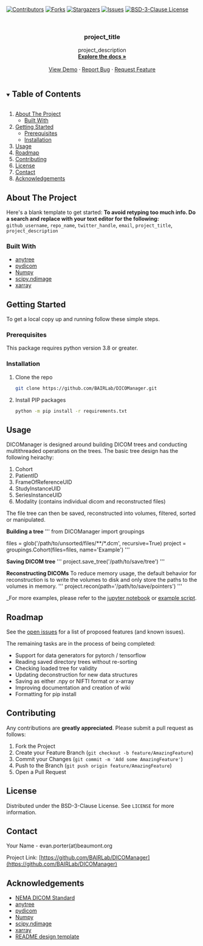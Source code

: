 <!--
*** Thanks for checking out the Best-README-Template. If you have a suggestion
*** that would make this better, please fork the repo and create a pull request
*** or simply open an issue with the tag "enhancement".
*** Thanks again! Now go create something AMAZING! :D
***
***
***
*** To avoid retyping too much info. Do a search and replace for the following:
*** github_username, repo_name, twitter_handle, email, project_title, project_description
-->



<!-- PROJECT SHIELDS -->
<!--
*** I'm using markdown "reference style" links for readability.
*** Reference links are enclosed in brackets [ ] instead of parentheses ( ).
*** See the bottom of this document for the declaration of the reference variables
*** for contributors-url, forks-url, etc. This is an optional, concise syntax you may use.
*** https://www.markdownguide.org/basic-syntax/#reference-style-links
-->
[![Contributors][contributors-shield]][contributors-url]
[![Forks][forks-shield]][forks-url]
[![Stargazers][stars-shield]][stars-url]
[![Issues][issues-shield]][issues-url]
[![BSD-3-Clause License][license-shield]][license-url]



<!-- PROJECT LOGO -->
<br />
<p align="center">
  <h3 align="center">project_title</h3>

  <p align="center">
    project_description
    <br />
    <a href="https://github.com/github_username/repo_name"><strong>Explore the docs »</strong></a>
    <br />
    <br />
    <a href="https://github.com/github_username/repo_name">View Demo</a>
    ·
    <a href="https://github.com/github_username/repo_name/issues">Report Bug</a>
    ·
    <a href="https://github.com/github_username/repo_name/issues">Request Feature</a>
  </p>
</p>



<!-- TABLE OF CONTENTS -->
<details open="open">
  <summary><h2 style="display: inline-block">Table of Contents</h2></summary>
  <ol>
    <li>
      <a href="#about-the-project">About The Project</a>
      <ul>
        <li><a href="#built-with">Built With</a></li>
      </ul>
    </li>
    <li>
      <a href="#getting-started">Getting Started</a>
      <ul>
        <li><a href="#prerequisites">Prerequisites</a></li>
        <li><a href="#installation">Installation</a></li>
      </ul>
    </li>
    <li><a href="#usage">Usage</a></li>
    <li><a href="#roadmap">Roadmap</a></li>
    <li><a href="#contributing">Contributing</a></li>
    <li><a href="#license">License</a></li>
    <li><a href="#contact">Contact</a></li>
    <li><a href="#acknowledgements">Acknowledgements</a></li>
  </ol>
</details>



<!-- ABOUT THE PROJECT -->
## About The Project



Here's a blank template to get started:
**To avoid retyping too much info. Do a search and replace with your text editor for the following:**
`github_username`, `repo_name`, `twitter_handle`, `email`, `project_title`, `project_description`


### Built With

* [anytree](https://anytree.readthedocs.io/en/latest/)
* [pydicom](https://pydicom.github.io)
* [Numpy](https://numpy.org)
* [scipy.ndimage](https://docs.scipy.org/doc/scipy/reference/ndimage.html)
* [xarray](http://xarray.pydata.org/en/stable/)


<!-- GETTING STARTED -->
## Getting Started

To get a local copy up and running follow these simple steps.

### Prerequisites

This package requires python version 3.8 or greater.
### Installation

1. Clone the repo
   ```sh
   git clone https://github.com/BAIRLab/DICOManager.git
   ```
2. Install PIP packages
   ```sh
   python -m pip install -r requirements.txt
   ```

<!-- USAGE EXAMPLES -->
## Usage

DICOManager is designed around building DICOM trees and conducting multithreaded operations on the trees. The basic tree design has the following heirachy:
1. Cohort
2. PatientID
3. FrameOfReferenceUID
4. StudyInstanceUID
5. SeriesInstanceUID
6. Modality (contains individual dicom and reconstructed files)

The file tree can then be saved, reconstructed into volumes, filtered, sorted or manipulated.

**Building a tree**
'''
from DICOManager import groupings

files = glob('/path/to/unsorted/files/\*\*/*.dcm', recursive=True)
project = groupings.Cohort(files=files, name='Example')
'''

**Saving DICOM tree**
'''
project.save_tree('/path/to/save/tree')
'''

**Reconstructing DICOMs**
To reduce memory usage, the default behavior for reconstruction is to write the volumes to disk and only store the paths to the volumes in memory.
'''
project.recon(path='/path/to/save/pointers')
'''

_For more examples, please refer to the [jupyter notebook](https://github.com/BAIRLab/DICOManager/blob/dev/tutorial.ipynb) or [example script](https://github.com/BAIRLab/DICOManager/blob/dev/example.py).

<!-- ROADMAP -->
## Roadmap

See the [open issues](https://github.com/BAIRLab/DICOManager/issues) for a list of proposed features (and known issues).

The remaining tasks are in the process of being completed:
* Support for data generators for pytorch / tensorflow
* Reading saved directory trees without re-sorting
* Checking loaded tree for validity
* Updating deconstruction for new data structures
* Saving as either .npy or NIFTI format or x-array
* Improving documentation and creation of wiki
* Formatting for pip install

<!-- CONTRIBUTING -->
## Contributing

Any contributions are **greatly appreciated**. Please submit a pull request as follows:

1. Fork the Project
2. Create your Feature Branch (`git checkout -b feature/AmazingFeature`)
3. Commit your Changes (`git commit -m 'Add some AmazingFeature'`)
4. Push to the Branch (`git push origin feature/AmazingFeature`)
5. Open a Pull Request


<!-- LICENSE -->
## License

Distributed under the BSD-3-Clause License. See `LICENSE` for more information.


<!-- CONTACT -->
## Contact

Your Name - evan.porter(at)beaumont.org

Project Link: [https://github.com/BAIRLab/DICOManager](https://github.com/BAIRLab/DICOManager)



<!-- ACKNOWLEDGEMENTS -->
## Acknowledgements

* [NEMA DICOM Standard](http://dicom.nema.org/medical/dicom/current/output/html/part01.html)
* [anytree](https://anytree.readthedocs.io/en/latest/)
* [pydicom](https://pydicom.github.io)
* [Numpy](https://numpy.org)
* [scipy.ndimage](https://docs.scipy.org/doc/scipy/reference/ndimage.html)
* [xarray](http://xarray.pydata.org/en/stable/)
* [README design template](https://github.com/othneildrew/Best-README-Template)


<!-- MARKDOWN LINKS & IMAGES -->
<!-- https://www.markdownguide.org/basic-syntax/#reference-style-links -->
[contributors-shield]: https://img.shields.io/github/contributors/BAIRLab/DICOManager.svg?style=for-the-badge
[contributors-url]: https://github.com/BAIRLab/DICOManager/graphs/contributors
[forks-shield]: https://img.shields.io/github/forks/BAIRLab/DICOManager.svg?style=for-the-badge
[forks-url]: https://github.com/BAIRLab/DICOManager/network/members
[stars-shield]: https://img.shields.io/github/stars/BAIRLab/DICOManager.svg?style=for-the-badge
[stars-url]: https://github.com/BAIRLab/DICOManager/stargazers
[issues-shield]: https://img.shields.io/github/issues/BAIRLab/DICOManager.svg?style=for-the-badge
[issues-url]: https://github.com/BAIRLab/DICOManager/issues
[license-shield]: https://img.shields.io/github/license/BAIRLab/DICOManager.svg?style=for-the-badge
[license-url]: https://github.com/BAIRLab/DICOManager/blob/dev/LICENSE.txt
